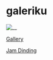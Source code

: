 # galeriku

![__](https://user-images.githubusercontent.com/14862922/94947058-3bbbb780-0507-11eb-965f-e614cae28661.png)

<a href="https://onysu.github.io/galeriku">Gallery</a>

<a href="https://onysu.github.io/galeriku/jam2.html">Jam Dinding</a>
